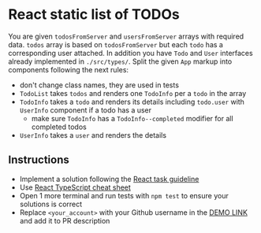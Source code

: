 # React static list of TODOs
You are given `todosFromServer` and `usersFromServer` arrays with required data.
`todos` array is based on `todosFromServer` but each `todo` has a corresponding
user attached. In addition you have `Todo` and `User` interfaces already
implemented in `./src/types/`. Split the given `App` markup into components
following the next rules:

- don't change class names, they are used in tests
- `TodoList` takes `todos` and renders one `TodoInfo` per a `todo` in the array
- `TodoInfo` takes a `todo` and renders its details including `todo.user` with
  `UserInfo` component if a todo has a user
  - make sure `TodoInfo` has a `TodoInfo--completed` modifier for all completed todos
- `UserInfo` takes a `user` and renders the details

## Instructions
- Implement a solution following the [React task guideline](https://github.com/mate-academy/react_task-guideline#react-tasks-guideline)
- Use [React TypeScript cheat sheet](https://mate-academy.github.io/fe-program/js/extra/react-typescript)
- Open 1 more terminal and run tests with `npm test` to ensure your solutions is correct
- Replace `<your_account>` with your Github username in the [DEMO LINK](https://omelika.github.io/react_static-list-of-todos/) and add it to PR description
